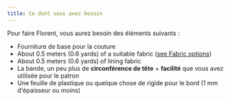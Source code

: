 ```yaml
---
title: Ce dont vous avez besoin
---
```


Pour faire Florent, vous aurez besoin des éléments suivants :

- Fourniture de base pour la couture
- About 0.5 meters (0.6 yards) of a suitable fabric ([see Fabric options](/docs/patterns/florent/fabric/))
- About 0.5 meters (0.6 yards) of lining fabric
- La bande, un peu plus de **circonférence de tête** + **facilité** que vous avez utilisée pour le patron
- Une feuille de plastique ou quelque chose de rigide pour le bord (1 mm d'épaisseur ou moins)
